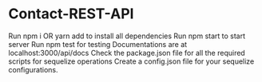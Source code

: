 # Contact-REST-API
Run npm i OR yarn add to install all dependencies
Run npm start to start server
Run npm test for testing
Documentations are at  localhost:3000/api/docs
Check the package.json file for all the required scripts for sequelize operations
Create a config.json file for your sequelize configurations.
